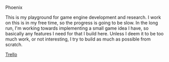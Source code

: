 Phoenix 

This is my playground for game engine development and research. I work on this is in my free time, so the progress is going to be slow.
In the long run, I'm working towards implementing a small game idea I have, so basically any features I need for that I build here.
Unless I deem it to be too much work, or not interesting, I try to build as much as possible from scratch.

[Trello](https://trello.com/b/exs4s9YZ/phoenix-engine)